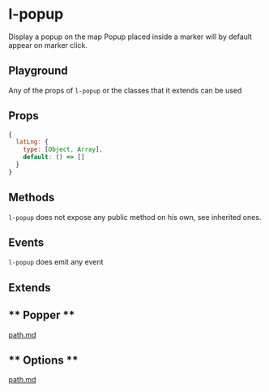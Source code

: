 # l-popup

Display a popup on the map
Popup placed inside a marker will by default appear on marker click.

## Playground
Any of the props of `l-popup` or the classes that it extends can be used

<vuep template="#popup-example"></vuep>

<script v-pre type="text/x-template" id="popup-example">

<template>
  <l-map style="height: 100%; width: 100%" :zoom="zoom" :center="center">
    <l-tile-layer :url="url"></l-tile-layer>
    <l-marker :lat-lng="markerLatLng">
      <l-popup>Hello!</l-popup>
    </l-marker>
  </l-map>
</template>

<script>

Vue.component('l-map', Vue2Leaflet.LMap)
Vue.component('l-tile-layer', Vue2Leaflet.LTileLayer)
Vue.component('l-marker', Vue2Leaflet.LMarker)
Vue.component('l-popup', Vue2Leaflet.LPopup)

export default {
  data () {
    return {
      url: 'http://{s}.tile.osm.org/{z}/{x}/{y}.png',
      zoom: 8,
      center: [47.413220, -1.319482],
      markerLatLng: [47.313220, -1.319482]
    };
  }
}
</script>
</script>

## Props

```js
{
  latLng: {
    type: [Object, Array],
    default: () => []
  }
}
```

## Methods

`l-popup` does not expose any public method on his own, see inherited ones.

## Events

`l-popup` does emit any event

## Extends

<!-- tabs:start -->

## ** Popper **

[path.md](../../mixins/popper.md ':include')

## ** Options **

[path.md](../../mixins/options.md ':include')

<!-- tabs:end -->